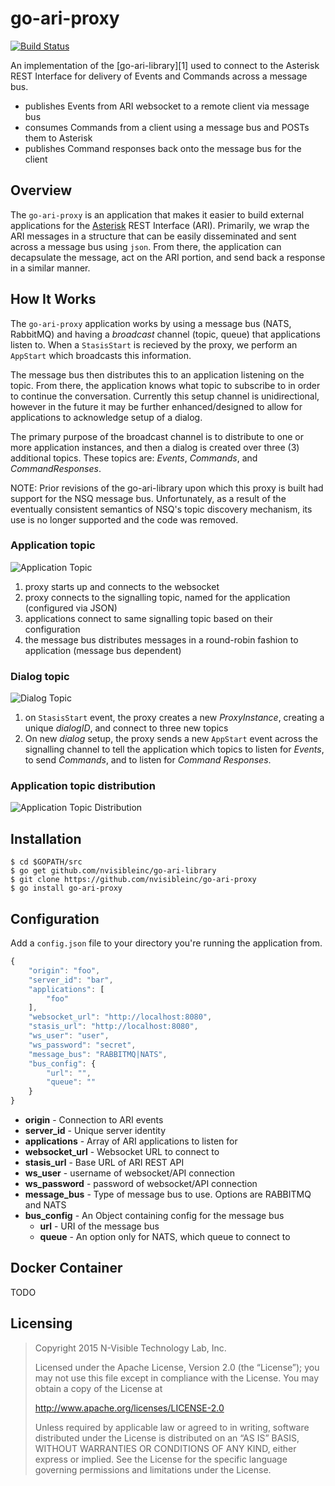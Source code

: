 go-ari-proxy
============

[![Build Status](https://travis-ci.org/nvisibleinc/go-ari-proxy.svg?branch=master)](https://travis-ci.org/nvisibleinc/go-ari-proxy)

An implementation of the [go-ari-library][1] used to connect to the Asterisk
REST Interface for delivery of Events and Commands across a message bus.

* publishes Events from ARI websocket to a remote client via message bus
* consumes Commands from a client using a message bus and POSTs them to Asterisk
* publishes Command responses back onto the message bus for the client

## Overview
The `go-ari-proxy` is an application that makes it easier to build external applications for the [Asterisk](http://github.com/asterisk) REST Interface (ARI). Primarily, we wrap the ARI messages in a structure that can be easily disseminated and sent across a message bus using `json`. From there, the application can decapsulate the message, act on the ARI portion, and send back a response in a similar manner.

## How It Works

The `go-ari-proxy` application works by using a message bus (NATS, RabbitMQ) and having a _broadcast_ channel (topic, queue) that applications listen to. When a `StasisStart` is recieved by the proxy, we perform an `AppStart` which broadcasts this information.

The message bus then distributes this to an application listening on the topic. From there, the application knows what topic to subscribe to in order to continue the conversation. Currently this setup channel is unidirectional, however in the future it may be further enhanced/designed to allow for applications to acknowledge setup of a dialog.

The primary purpose of the broadcast channel is to distribute to one or more application instances, and then a dialog is created over three (3) additional topics. These topics are: *Events*, *Commands*, and *CommandResponses*.

NOTE:  Prior revisions of the go-ari-library upon which this proxy is built had support for the NSQ message bus.  Unfortunately, as a result of the eventually consistent semantics of NSQ's topic discovery mechanism, its use is no longer supported and the code was removed.

### Application topic
![Application Topic](docs/images/app-topic.jpg "Application Topic")

1. proxy starts up and connects to the websocket
2. proxy connects to the signalling topic, named for the application (configured via JSON)
3. applications connect to same signalling topic based on their configuration
4. the message bus distributes messages in a round-robin fashion to application (message bus dependent)

### Dialog topic
![Dialog Topic](docs/images/dialog-topics.jpg "Application Topic")

1. on `StasisStart` event, the proxy creates a new _ProxyInstance_, creating a unique _dialogID_, and connect to three new topics
2. On new _dialog_ setup, the proxy sends a new `AppStart` event across the signalling channel to tell the application which topics to listen for _Events_, to send _Commands_, and to listen for _Command Responses_.

### Application topic distribution
![Application Topic Distribution](docs/images/application-topic-distribution.jpg "Application Topic Distribution")

## Installation
```
$ cd $GOPATH/src
$ go get github.com/nvisibleinc/go-ari-library
$ git clone https://github.com/nvisibleinc/go-ari-proxy
$ go install go-ari-proxy
```

## Configuration

Add a `config.json` file to your directory you're running the application from.

```js
{
    "origin": "foo",
    "server_id": "bar",
    "applications": [
        "foo"
    ],
    "websocket_url": "http://localhost:8080",
    "stasis_url": "http://localhost:8080",
    "ws_user": "user",
    "ws_password": "secret",
    "message_bus": "RABBITMQ|NATS",
    "bus_config": {
        "url": "",
        "queue": ""
    }
}
```

* **origin** - Connection to ARI events
* **server_id** - Unique server identity
* **applications** - Array of ARI applications to listen for
* **websocket_url** - Websocket URL to connect to
* **stasis_url** - Base URL of ARI REST API
* **ws_user** - username of websocket/API connection
* **ws_password** - password of websocket/API connection
* **message_bus** - Type of message bus to use. Options are RABBITMQ and NATS
* **bus_config** - An Object containing config for the message bus
  * **url** - URI of the message bus
  * **queue** - An option only for NATS, which queue to connect to

## Docker Container
TODO

## Licensing
> Copyright 2015 N-Visible Technology Lab, Inc.
> 
> Licensed under the Apache License, Version 2.0 (the “License”); you may not
> use this file except in compliance with the License. You may obtain a copy
> of the License at
> 
> http://www.apache.org/licenses/LICENSE-2.0
> 
> Unless required by applicable law or agreed to in writing, software distributed
> under the License is distributed on an “AS IS” BASIS, WITHOUT WARRANTIES OR
> CONDITIONS OF ANY KIND, either express or implied. See the License for the
> specific language governing permissions and limitations under the License.
